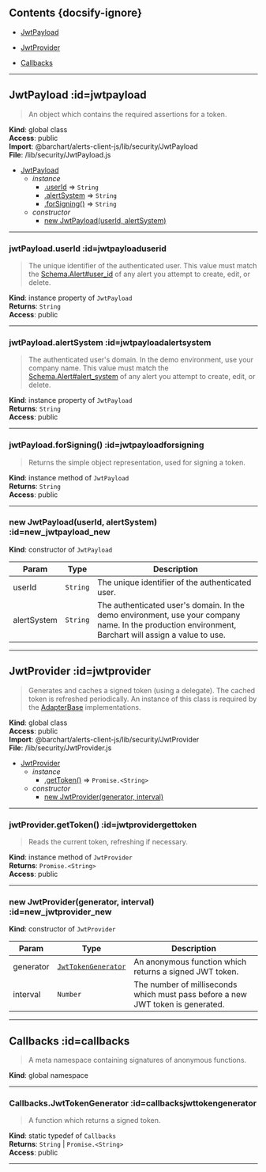 ## Contents {docsify-ignore}

* [JwtPayload](#JwtPayload) 

* [JwtProvider](#JwtProvider) 

* [Callbacks](#Callbacks) 


* * *

## JwtPayload :id=jwtpayload
>An object which contains the required assertions for a token.

**Kind**: global class  
**Access**: public  
**Import**: @barchart/alerts-client-js/lib/security/JwtPayload  
**File**: /lib/security/JwtPayload.js  

* [JwtPayload](#JwtPayload)
    * _instance_
        * [.userId](#JwtPayloaduserId) ⇒ <code>String</code>
        * [.alertSystem](#JwtPayloadalertSystem) ⇒ <code>String</code>
        * [.forSigning()](#JwtPayloadforSigning) ⇒ <code>String</code>
    * _constructor_
        * [new JwtPayload(userId, alertSystem)](#new_JwtPayload_new)


* * *

### jwtPayload.userId :id=jwtpayloaduserid
>The unique identifier of the authenticated user. This value must match
the [Schema.Alert#user_id](Schema.Alert#user_id) of any alert you attempt to create, edit, or delete.

**Kind**: instance property of <code>JwtPayload</code>  
**Returns**: <code>String</code>  
**Access**: public  

* * *

### jwtPayload.alertSystem :id=jwtpayloadalertsystem
>The authenticated user's domain. In the demo environment, use your company name. This value must
match the [Schema.Alert#alert_system](Schema.Alert#alert_system) of any alert you attempt to create, edit, or delete.

**Kind**: instance property of <code>JwtPayload</code>  
**Returns**: <code>String</code>  
**Access**: public  

* * *

### jwtPayload.forSigning() :id=jwtpayloadforsigning
>Returns the simple object representation, used for signing a token.

**Kind**: instance method of <code>JwtPayload</code>  
**Returns**: <code>String</code>  
**Access**: public  

* * *

### new JwtPayload(userId, alertSystem) :id=new_jwtpayload_new
**Kind**: constructor of <code>JwtPayload</code>  

| Param | Type | Description |
| --- | --- | --- |
| userId | <code>String</code> | The unique identifier of the authenticated user. |
| alertSystem | <code>String</code> | The authenticated user's domain. In the demo environment, use your company name. In the production environment, Barchart will assign a value to use. |


* * *

## JwtProvider :id=jwtprovider
>Generates and caches a signed token (using a delegate). The cached token
is refreshed periodically. An instance of this class is required by
the [AdapterBase](/content/sdk/lib-adapters?id=/content/sdk/lib-adapters?id=adapterbase) implementations.

**Kind**: global class  
**Access**: public  
**Import**: @barchart/alerts-client-js/lib/security/JwtProvider  
**File**: /lib/security/JwtProvider.js  

* [JwtProvider](#JwtProvider)
    * _instance_
        * [.getToken()](#JwtProvidergetToken) ⇒ <code>Promise.&lt;String&gt;</code>
    * _constructor_
        * [new JwtProvider(generator, interval)](#new_JwtProvider_new)


* * *

### jwtProvider.getToken() :id=jwtprovidergettoken
>Reads the current token, refreshing if necessary.

**Kind**: instance method of <code>JwtProvider</code>  
**Returns**: <code>Promise.&lt;String&gt;</code>  
**Access**: public  

* * *

### new JwtProvider(generator, interval) :id=new_jwtprovider_new
**Kind**: constructor of <code>JwtProvider</code>  

| Param | Type | Description |
| --- | --- | --- |
| generator | [<code>JwtTokenGenerator</code>](#CallbacksJwtTokenGenerator) | An anonymous function which returns a signed JWT token. |
| interval | <code>Number</code> | The number of milliseconds which must pass before a new JWT token is generated. |


* * *

## Callbacks :id=callbacks
>A meta namespace containing signatures of anonymous functions.

**Kind**: global namespace  

* * *

### Callbacks.JwtTokenGenerator :id=callbacksjwttokengenerator
>A function which returns a signed token.

**Kind**: static typedef of <code>Callbacks</code>  
**Returns**: <code>String</code> \| <code>Promise.&lt;String&gt;</code>  
**Access**: public  

* * *


